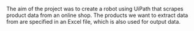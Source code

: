 The aim of the project was to create a robot using UiPath that scrapes product data from an online shop. The products we want to extract data from are specified in an Excel file, which is also used for output data.
